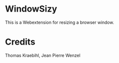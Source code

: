 # WindowSizy
This is a Webextension for resizing a browser window.

# Credits
Thomas Kraebihl, Jean Pierre Wenzel